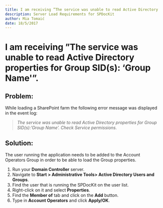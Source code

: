```yaml
---
title: I am receiving ”The service was unable to read Active Directory properties for Group SID(s): ‘Group Name'”.
description: Server Load Requirements for SPDocKit
author: Mia Tomaić
date: 18/5/2017
---
```


# I am receiving ”The service was unable to read Active Directory properties for Group SID(s): ‘Group Name'”.

## Problem:
While loading a SharePoint farm the following error message was displayed in the event log:
> *The service was unable to read Active Directory properties for Group SID(s):’Group Name’. Check Service permissions.*

## Solution:
The user running the application needs to be added to the Account Operators Group in order to be able to load the Group properties.
1. Run your **Domain Controller** server.
2. Navigate to **Start > Administrative Tools> Active Directory Users and Groups**.
3. Find the user that is running the SPDocKit on the user list.
4. Right-click on it and select **Properties**.
5. Find the **Member of** tab and click on the **Add** button.
6. Type in **Account Operators** and click **Apply/OK**.